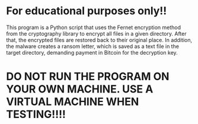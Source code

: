 # For educational purposes only!!
This program is a Python script that uses the Fernet encryption method from the cryptography library to encrypt all files in a given directory. After that, the encrypted files are restored back to their original place. In addition, the malware creates a ransom letter, which is saved as a text file in the target directory, demanding payment in Bitcoin for the decryption key.

# DO NOT RUN THE PROGRAM ON YOUR OWN MACHINE. USE A VIRTUAL MACHINE WHEN TESTING!!!!
